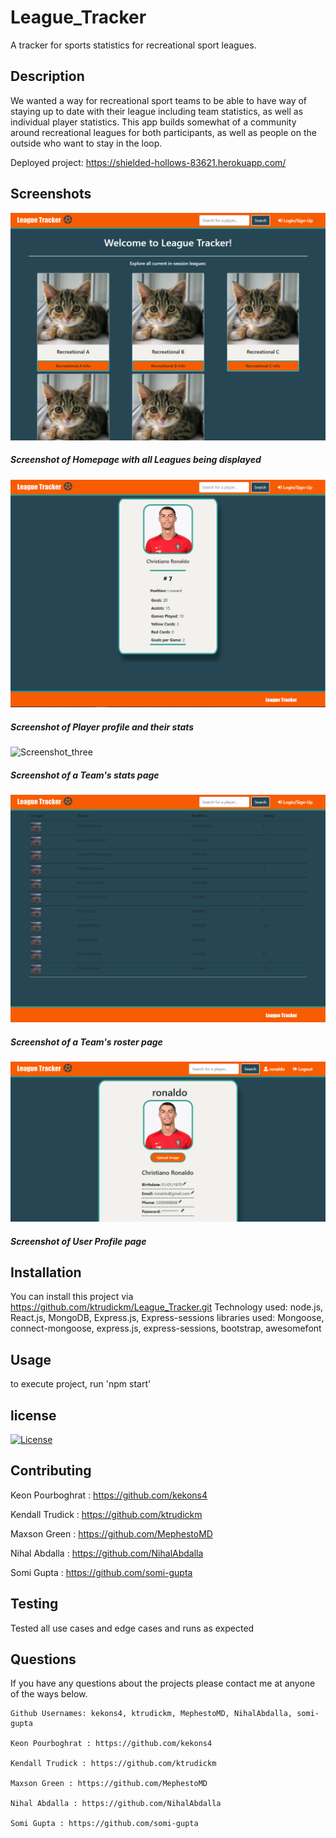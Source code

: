 # League_Tracker
A tracker for sports statistics for recreational sport leagues.

## Description

We wanted a way for recreational sport teams to be able to have way of staying up to date with their league including team statistics, as well as individual player statistics. 
This app builds somewhat of a community around recreational leagues for both participants, as well as people on the outside who want to stay in the loop.

Deployed project: https://shielded-hollows-83621.herokuapp.com/

## Screenshots

![Screenshot_one](/assets/screenshot_one.PNG)
##### Screenshot of Homepage with all Leagues being displayed

![Screenshot_two](/assets/screenshot_two.PNG)
##### Screenshot of Player profile and their stats

![Screenshot_three](/assets/screesnshot_three.PNG)
##### Screenshot of a Team's stats page

![Screenshot_four](/assets/screenshot_four.PNG)
##### Screenshot of a Team's roster page

![Screenshot_five](/assets/screenshot_five.PNG)
##### Screenshot of User Profile page

## Installation

You can install this project via https://github.com/ktrudickm/League_Tracker.git
Technology used: node.js, React.js, MongoDB, Express.js, Express-sessions
libraries used: Mongoose, connect-mongoose, express.js, express-sessions, bootstrap, awesomefont
 
## Usage

to execute project, run 'npm start'

## license

[![License](https://img.shields.io/badge/License-MIT-blue.svg)](https://opensource.org/licenses/MIT)

## Contributing

Keon Pourboghrat : https://github.com/kekons4

Kendall Trudick : https://github.com/ktrudickm

Maxson Green : https://github.com/MephestoMD

Nihal Abdalla : https://github.com/NihalAbdalla

Somi Gupta : https://github.com/somi-gupta

## Testing

Tested all use cases and edge cases and runs as expected

## Questions

If you have any questions about the projects please contact me at anyone of the ways below.

    Github Usernames: kekons4, ktrudickm, MephestoMD, NihalAbdalla, somi-gupta

    Keon Pourboghrat : https://github.com/kekons4

    Kendall Trudick : https://github.com/ktrudickm

    Maxson Green : https://github.com/MephestoMD

    Nihal Abdalla : https://github.com/NihalAbdalla

    Somi Gupta : https://github.com/somi-gupta
